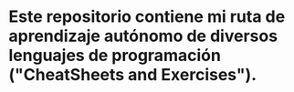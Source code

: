 # Este repositorio contiene mi ruta de aprendizaje autónomo de diversos lenguajes de programación ("CheatSheets and Exercises").
